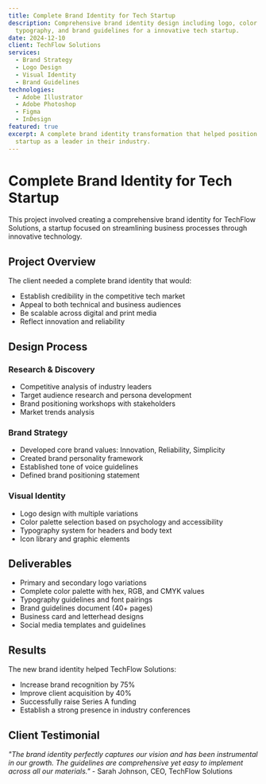 ```yaml
---
title: Complete Brand Identity for Tech Startup
description: Comprehensive brand identity design including logo, color palette,
  typography, and brand guidelines for a innovative tech startup.
date: 2024-12-10
client: TechFlow Solutions
services:
  - Brand Strategy
  - Logo Design
  - Visual Identity
  - Brand Guidelines
technologies:
  - Adobe Illustrator
  - Adobe Photoshop
  - Figma
  - InDesign
featured: true
excerpt: A complete brand identity transformation that helped position a tech
  startup as a leader in their industry.
---
```


# Complete Brand Identity for Tech Startup

This project involved creating a comprehensive brand identity for TechFlow Solutions, a startup focused on streamlining business processes through innovative technology.

## Project Overview

The client needed a complete brand identity that would:

- Establish credibility in the competitive tech market
- Appeal to both technical and business audiences
- Be scalable across digital and print media
- Reflect innovation and reliability

## Design Process

### Research & Discovery

- Competitive analysis of industry leaders
- Target audience research and persona development
- Brand positioning workshops with stakeholders
- Market trends analysis

### Brand Strategy

- Developed core brand values: Innovation, Reliability, Simplicity
- Created brand personality framework
- Established tone of voice guidelines
- Defined brand positioning statement

### Visual Identity

- Logo design with multiple variations
- Color palette selection based on psychology and accessibility
- Typography system for headers and body text
- Icon library and graphic elements

## Deliverables

- Primary and secondary logo variations
- Complete color palette with hex, RGB, and CMYK values
- Typography guidelines and font pairings
- Brand guidelines document (40+ pages)
- Business card and letterhead designs
- Social media templates and guidelines

## Results

The new brand identity helped TechFlow Solutions:

- Increase brand recognition by 75%
- Improve client acquisition by 40%
- Successfully raise Series A funding
- Establish a strong presence in industry conferences

## Client Testimonial

_"The brand identity perfectly captures our vision and has been instrumental in our growth. The guidelines are comprehensive yet easy to implement across all our materials."_ - Sarah Johnson, CEO, TechFlow Solutions
